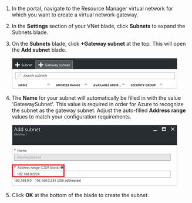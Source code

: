 1. In the portal, navigate to the Resource Manager virtual network for which you want to create a virtual network gateway.
2. In the **Settings** section of your VNet blade, click **Subnets** to expand the Subnets blade.
3. On the **Subnets** blade, click **+Gateway subnet** at the top. This will open the **Add subnet** blade. 
   
    ![Add the gateway subnet](./media/vpn-gateway-add-gwsubnet-rm-portal-include/addgwsubnet.png "Add the gateway subnet")
4. The **Name** for your subnet will automatically be filled in with the value 'GatewaySubnet'. This value is required in order for Azure to recognize the subnet as the gateway subnet. Adjust the auto-filled **Address range** values to match your configuration requirements.

    ![Adding the subnet](./media/vpn-gateway-add-gwsubnet-rm-portal-include/addsubnetgw.png "Adding the subnet")
5. Click **OK** at the bottom of the blade to create the subnet.